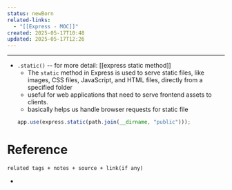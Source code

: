 ```yaml
---
status: newBorn
related-links:
  - "[[Express - MOC]]"
created: 2025-05-17T10:48
updated: 2025-05-17T12:26
---
```

---

- `.static()` -- for more detail: [[express static method]]
    - The `static` method in Express is used to serve static files, like images, CSS files, JavaScript, and HTML files, directly from a specified folder
    - useful for web applications that need to serve frontend assets to clients.
    - basically helps us handle browser requests for static file
    ```jsx
    app.use(express.static(path.join(__dirname, "public")));
    ```




# Reference
`related tags + notes + source + link(if any)`
 

- 